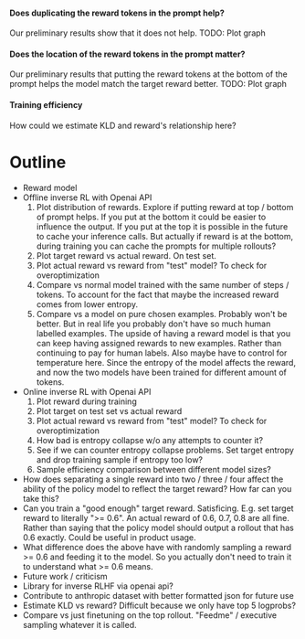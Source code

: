 #### Does duplicating the reward tokens in the prompt help?
Our preliminary results show that it does not help.
TODO: Plot graph
#### Does the location of the reward tokens in the prompt matter?
Our preliminary results that putting the reward tokens at the bottom of the prompt helps the model match the target reward better.
TODO: Plot graph

#### Training efficiency
How could we estimate KLD and reward's relationship here?


# Outline
- Reward model
- Offline inverse RL with Openai API
  1. Plot distribution of rewards. Explore if putting reward at top / bottom of prompt helps. If you put at the bottom it could be easier to influence the output. If you put at the top it is possible in the future to cache your inference calls. But actually if reward is at the bottom, during training you can cache the prompts for multiple rollouts?
  2. Plot target reward vs actual reward. On test set. 
  3. Plot actual reward vs reward from "test" model? To check for overoptimization
  4. Compare vs normal model trained with the same number of steps / tokens. To account for the fact that maybe the increased reward comes from lower entropy. 
  5. Compare vs a model on pure chosen examples. Probably won't be better. But in real life you probably don't have so much human labelled examples. The upside of having a reward model is that you can keep having assigned rewards to new examples. Rather than continuing to pay for human labels. Also maybe have to control for temperature here. Since the entropy of the model affects the reward, and now the two models have been trained for different amount of tokens. 
- Online inverse RL with Openai API
  1. Plot reward during training
  2. Plot target on test set vs actual reward
  3. Plot actual reward vs reward from "test" model? To check for overoptimization
  4. How bad is entropy collapse w/o any attempts to counter it?
  5. See if we can counter entropy collapse problems. Set target entropy and drop training sample if entropy too low?
  6. Sample efficiency comparison between different model sizes?
- How does separating a single reward into two / three / four affect the ability of the policy model to reflect the target reward? How far can you take this?
- Can you train a "good enough" target reward. Satisficing. E.g. set target reward to literally ">= 0.6". An actual reward of 0.6, 0.7, 0.8 are all fine. Rather than saying that the policy model should output a rollout that has 0.6 exactly. Could be useful in product usage. 
- What difference does the above have with randomly sampling a reward >= 0.6 and feeding it to the model. So you actually don't need to train it to understand what >= 0.6 means. 
- Future work / criticism
- Library for inverse RLHF via openai api?
- Contribute to anthropic dataset with better formatted json for future use
- Estimate KLD vs reward? Difficult because we only have top 5 logprobs?
- Compare vs just finetuning on the top rollout. "Feedme" / executive sampling whatever it is called.

